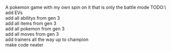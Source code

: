 A pokemon game with my own spin on it that is only the battle mode
TODO:\ 
add EVs\
add all abilitys from gen 3\
add all items from gen 3\
add all pokemon from gen 3\
add all moves from gen 3\
add trainers all the way up to champion\
make code neater
